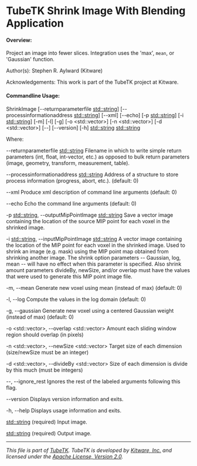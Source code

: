 TubeTK Shrink Image With Blending Application
=============================================

#### Overview:

Project an image into fewer slices. Integration uses the 'max', `mean`, or 'Gaussian' function.

Author(s): Stephen R. Aylward (Kitware)

Acknowledgements: This work is part of the TubeTK project at Kitware.

#### Commandline Usage:

   ShrinkImage  [--returnparameterfile <std::string>]
                [--processinformationaddress <std::string>] [--xml]
                [--echo] [-p <std::string>] [-i <std::string>] [-m] [-l]
                [-g] [-o <std::vector<int>>] [-n <std::vector<int>>] [-d
                <std::vector<int>>] [--] [--version] [-h] <std::string>
                <std::string>


Where:

   --returnparameterfile <std::string>
     Filename in which to write simple return parameters (int, float,
     int-vector, etc.) as opposed to bulk return parameters (image,
     geometry, transform, measurement, table).

   --processinformationaddress <std::string>
     Address of a structure to store process information (progress, abort,
     etc.). (default: 0)

   --xml
     Produce xml description of command line arguments (default: 0)

   --echo
     Echo the command line arguments (default: 0)

   -p <std::string>,  --outputMipPointImage <std::string>
     Save a vector image containing the location of the source MIP point
     for each voxel in the shrinked image.

   -i <std::string>,  --inputMipPointImage <std::string>
     A vector image containing the location of the MIP point for each voxel
     in the shrinked image. Used to shrink an image (e.g. mask) using the
     MIP point map obtained from shrinking another image. The shrink option
     parameters -- Gaussian, log, mean -- will have no effect when this
     parameter is specified. Also shrink amount parameters divideBy,
     newSize, and/or overlap must have the values that were used to
     generate this MIP point image file.

   -m,  --mean
     Generate new voxel using mean (instead of max) (default: 0)

   -l,  --log
     Compute the values in the log domain (default: 0)

   -g,  --gaussian
     Generate new voxel using a centered Gaussian weight (instead of max)
     (default: 0)

   -o <std::vector<int>>,  --overlap <std::vector<int>>
     Amount each sliding window region should overlap (in pixels)

   -n <std::vector<int>>,  --newSize <std::vector<int>>
     Target size of each dimension (size/newSize must be an integer)

   -d <std::vector<int>>,  --divideBy <std::vector<int>>
     Size of each dimension is divide by this much (must be integers)

   --,  --ignore_rest
     Ignores the rest of the labeled arguments following this flag.

   --version
     Displays version information and exits.

   -h,  --help
     Displays usage information and exits.

   <std::string>
     (required)  Input image.

   <std::string>
     (required)  Output image.

---
*This file is part of [TubeTK](http://www.tubetk.org). TubeTK is developed by [Kitware, Inc.](http://www.kitware.com) and licensed under the [Apache License, Version 2.0](http://www.apache.org/licenses/LICENSE-2.0).*

